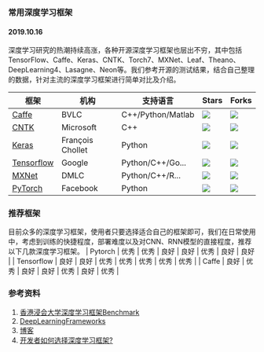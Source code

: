 ### 常用深度学习框架

#### 2019.10.16

深度学习研究的热潮持续高涨，各种开源深度学习框架也层出不穷，其中包括TensorFlow、Caffe、Keras、CNTK、Torch7、MXNet、Leaf、Theano、DeepLearning4、Lasagne、Neon等。我们参考开源的测试结果，结合自己整理的数据，针对主流的深度学习框架进行简单对比及介绍。

| 框架 | 机构 | 支持语言 | Stars | Forks |
| --------------------------------------------------------- | ----------- | ------------------- | ---------- | ----- |
| [Caffe](https://github.com/BVLC/caffe)                    | BVLC        | C++/Python/Matlab   |    ![](https://img.shields.io/github/stars/BVLC/caffe.svg)   | ![](https://img.shields.io/github/forks/BVLC/caffe.svg) |
| [CNTK](https://github.com/Microsoft/CNTK)                 | Microsoft   | C++                 |    ![](https://img.shields.io/github/stars/Microsoft/CNTK.svg)   | ![](https://img.shields.io/github/forks/Microsoft/CNTK.svg) |
| [Keras](https://github.com/keras-team/keras)                     | François Chollet    | Python              |    ![](https://img.shields.io/github/stars/keras-team/Keras.svg)   | ![](https://img.shields.io/github/forks/keras-team/Keras.svg) |
| [Tensorflow](https://github.com/tensorflow/tensorflow)    | Google      | Python/C++/Go...    |    ![](https://img.shields.io/github/stars/tensorflow/Tensorflow.svg)   | ![](https://img.shields.io/github/forks/tensorflow/Tensorflow.svg) |
| [MXNet](https://github.com/apache/incubator-mxnet)        | DMLC        | Python/C++/R...     |    ![](https://img.shields.io/github/stars/apache/incubator-mxnet.svg)   | ![](https://img.shields.io/github/forks/apache/incubator-mxnet.svg) |
| [PyTorch](https://github.com/pytorch/pytorch)             | Facebook    | Python              |    ![](https://img.shields.io/github/stars/pytorch/pytorch.svg)   | ![](https://img.shields.io/github/forks/pytorch/pytorch.svg) |




### 推荐框架


目前众多的深度学习框架，使用者只要选择适合自己的框架即可，我们在日常使用中，考虑到训练的快捷程度，部署难度以及对CNN、RNN模型的直接程度，推荐以下几款深度学习框架。
| Pytorch            | 优秀   | 优秀    | 良好   | 良好    | 优秀   | 良好   | 良好  |
| Tensorflow         | 良好   | 良好    | 优秀   | 优秀    | 优秀   | 优秀   | 优秀  |
| Caffe              | 良好   | 优秀    | 良好   | 良好    | 优秀   | 良好   | 优秀  |






### 参考资料
1. [香港浸会大学深度学习框架Benchmark](http://dlbench.comp.hkbu.edu.hk/?v=v8)
2. [DeepLearningFrameworks](https://github.com/ilkarman/DeepLearningFrameworks)
3. [博客](http://app.myzaker.com/news/article.php?pk=5a13b55c1bc8e05d71000016)
4. [开发者如何选择深度学习框架?](https://www.zhihu.com/question/68114194/answer/465874315)
